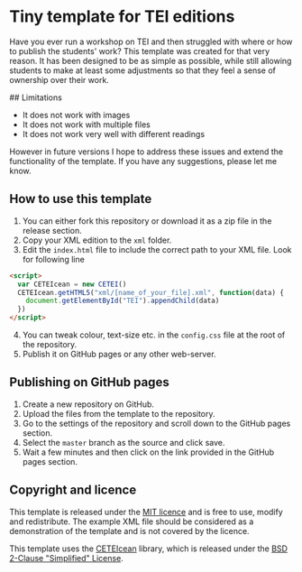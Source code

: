 # Tiny template for TEI editions

Have you ever run a workshop on TEI and then struggled with where or how to publish the students' work? This template was created for that very reason. It has been designed to be as simple as possible, while still allowing students to make at least some adjustments so that they feel a sense of ownership over their work.

## Limitations
- It does not work with images
- It does not work with multiple files
- It does not work very well with different readings

However in future versions I hope to address these issues and extend the functionality of the template. If you have any suggestions, please let me know.

## How to use this template
1. You can either fork this repository or download it as a zip file in the release section.
2. Copy your XML edition to the `xml` folder.
3. Edit the `index.html` file to include the correct path to your XML file. Look for following line
  ```html
  <script>
    var CETEIcean = new CETEI()
    CETEIcean.getHTML5("xml/[name_of_your_file].xml", function(data) {
      document.getElementById("TEI").appendChild(data)
    })
  </script>
  ```
4. You can tweak colour, text-size etc. in the `config.css` file at the root of the repository.
5. Publish it on GitHub pages or any other web-server.

## Publishing on GitHub pages
1. Create a new repository on GitHub.
2. Upload the files from the template to the repository.
3. Go to the settings of the repository and scroll down to the GitHub pages section.
4. Select the `master` branch as the source and click save.
5. Wait a few minutes and then click on the link provided in the GitHub pages section.

## Copyright and licence
This template is released under the [MIT licence](LICENSE.md) and is free to use, modify and redistribute. The example XML file should be considered as a demonstration of the template and is not covered by the licence.

This template uses the [CETEIcean](https://github.com/TEIC/CETEIcean) library, which is released under the [BSD 2-Clause "Simplified" License](https://github.com/TEIC/CETEIcean/blob/master/LICENSE.md).
